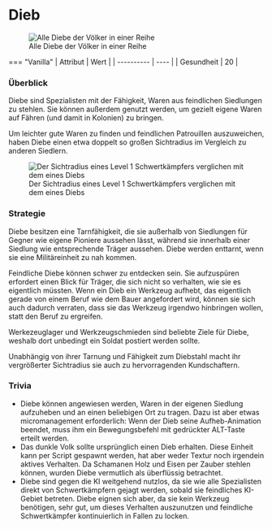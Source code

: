 # Dieb

<figure><img src="../../assets/Dieblineup.png" alt="Alle Diebe der Völker in einer Reihe"><figcaption>Alle Diebe der Völker in einer Reihe</figcaption></figure>


=== "Vanilla"
	| Attribut   | Wert |
	| ---------- | ---- |
	| Gesundheit | 20   |



### Überblick

Diebe sind Spezialisten mit der Fähigkeit, Waren aus feindlichen Siedlungen zu stehlen. Sie können außerdem genutzt werden, um gezielt eigene Waren auf Fähren (und damit in Kolonien) zu bringen.

Um leichter gute Waren zu finden und feindlichen Patrouillen auszuweichen, haben Diebe einen etwa doppelt so großen Sichtradius im Vergleich zu anderen Siedlern.

<figure><img src="../../assets/Diebsichtradius.png" alt="Der Sichtradius eines Level 1 Schwertkämpfers verglichen mit dem eines Diebs"><figcaption>Der Sichtradius eines Level 1 Schwertkämpfers verglichen mit dem eines Diebs</figcaption></figure>

### Strategie

Diebe besitzen eine Tarnfähigkeit, die sie außerhalb von Siedlungen für Gegner wie eigene Pioniere aussehen lässt, während sie innerhalb einer Siedlung wie entsprechende Träger aussehen. Diebe werden enttarnt, wenn sie eine Militäreinheit zu nah kommen.

Feindliche Diebe können schwer zu entdecken sein. Sie aufzuspüren erfordert einen Blick für Träger, die sich nicht so verhalten, wie sie es eigentlich müssten. Wenn ein Dieb ein Werkzeug aufhebt, das eigentlich gerade von einem Beruf wie dem Bauer angefordert wird, können sie sich auch dadurch verraten, dass sie das Werkzeug irgendwo hinbringen wollen, statt den Beruf zu ergreifen.

Werkezeuglager und Werkzeugschmieden sind beliebte Ziele für Diebe, weshalb dort unbedingt ein Soldat postiert werden sollte.

Unabhängig von ihrer Tarnung und Fähigkeit zum Diebstahl macht ihr vergrößerter Sichtradius sie auch zu hervorragenden Kundschaftern.

### Trivia

* Diebe können angewiesen werden, Waren in der eigenen Siedlung aufzuheben und an einen beliebigen Ort zu tragen. Dazu ist aber etwas micromanagement erforderlich: Wenn der Dieb seine Aufheb-Animation beendet, muss ihm ein Bewegungsbefehl mit gedrückter ALT-Taste erteilt werden.
* Das dunkle Volk sollte ursprünglich einen Dieb erhalten. Diese Einheit kann per Script gespawnt werden, hat aber weder Textur noch irgendein aktives Verhalten. Da Schamanen Holz und Eisen per Zauber stehlen können, wurden Diebe vermutlich als überflüssig betrachtet.
* Diebe sind gegen die KI weitgehend nutzlos, da sie wie alle Spezialisten direkt von Schwertkämpfern gejagt werden, sobald sie feindliches KI-Gebiet betreten. Diebe eignen sich aber, da sie kein Werkzeug benötigen, sehr gut, um dieses Verhalten auszunutzen und feindliche Schwertkämpfer kontinuierlich in Fallen zu locken.
